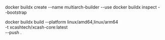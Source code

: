 docker buildx create --name multiarch-builder --use
docker buildx inspect --bootstrap

docker buildx build --platform linux/amd64,linux/arm64 \
  -t xcashtech/xcash-core:latest \
  --push .
